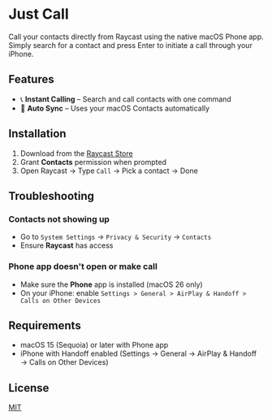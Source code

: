 # Just Call

Call your contacts directly from Raycast using the native macOS Phone app. Simply search for a contact and press Enter to initiate a call through your iPhone.

## Features

* 📞 **Instant Calling** – Search and call contacts with one command
* 🔁 **Auto Sync** – Uses your macOS Contacts automatically

## Installation

1. Download from the [Raycast Store](https://www.raycast.com/store)
2. Grant **Contacts** permission when prompted
3. Open Raycast → Type `Call` → Pick a contact → Done

## Troubleshooting

### Contacts not showing up

* Go to `System Settings` → `Privacy & Security` → `Contacts`
* Ensure **Raycast** has access

### Phone app doesn't open or make call

* Make sure the **Phone** app is installed (macOS 26 only)
* On your iPhone: enable `Settings > General > AirPlay & Handoff > Calls on Other Devices`

## Requirements

* macOS 15 (Sequoia) or later with Phone app
* iPhone with Handoff enabled (Settings → General → AirPlay & Handoff → Calls on Other Devices)

## License

[MIT](./LICENSE)